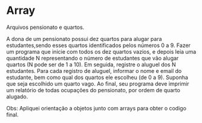 # Array

Arquivos pensionato e quartos.

A dona de um pensionato possui dez quartos para alugar para estudantes,sendo esses quartos identificados pelos números 0 a 9.
Fazer um programa que inicie com todos os dez quartos vazios, e depois leia uma quantidade N representando o número de estudantes que vão alugar quartos (N pode ser de 1 a 10).
Em seguida, registre o aluguel dos N estudantes.
Para cada registro de aluguel, informar o nome e email do estudante, bem como qual dos quartos ele escolheu (de 0 a 9).
Suponha que seja escolhido um quarto vago. Ao final, seu programa deve imprimir um relatório de todas ocupações do pensionato, por ordem de quarto alugado.

Obs: Apliquei orientação a objetos junto com arrays para obter o codigo final.
